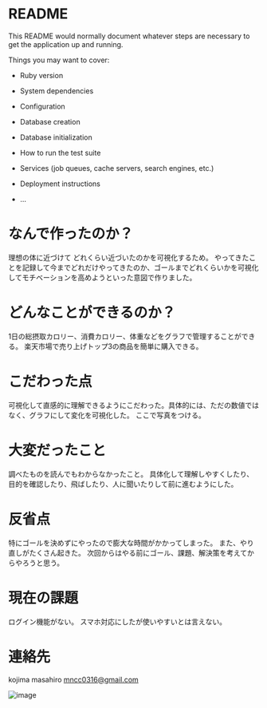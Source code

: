 # README

This README would normally document whatever steps are necessary to get the
application up and running.

Things you may want to cover:

* Ruby version

* System dependencies

* Configuration

* Database creation

* Database initialization

* How to run the test suite

* Services (job queues, cache servers, search engines, etc.)

* Deployment instructions

* ...
# なんで作ったのか？
理想の体に近づけて
どれくらい近づいたのかを可視化するため。
やってきたことを記録して今までどれだけやってきたのか、ゴールまでどれくらいかを可視化してモチベーションを高めようといった意図で作りました。

# どんなことができるのか？
1日の総摂取カロリー、消費カロリー、体重などをグラフで管理することができる。
楽天市場で売り上げトップ3の商品を簡単に購入できる。

# こだわった点
可視化して直感的に理解できるようにこだわった。具体的には、ただの数値ではなく、グラフにして変化を可視化した。
ここで写真をつける。

# 大変だったこと
調べたものを読んでもわからなかったこと。
具体化して理解しやすくしたり、目的を確認したり、飛ばしたり、人に聞いたりして前に進むようにした。

# 反省点
特にゴールを決めずにやったので膨大な時間がかかってしまった。
また、やり直しがたくさん起きた。
次回からはやる前にゴール、課題、解決策を考えてからやろうと思う。

# 現在の課題
ログイン機能がない。
スマホ対応にしたが使いやすいとは言えない。

# 連絡先
kojima masahiro
mncc0316@gmail.com

![image](https://user-images.githubusercontent.com/66191868/100533744-fbe52800-324a-11eb-9f66-10487e7a0dc3.png)
